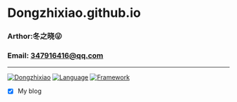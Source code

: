 # Dongzhixiao.github.io
###   Arthor:冬之晓:stuck_out_tongue_winking_eye:
###   Email: 347916416@qq.com
---------

[![Dongzhixiao](https://img.shields.io/badge/Made%20by-Dongzhixiao-ff69b4.svg)](https://dongzhixiao.github.io/about/)
[![Language](https://img.shields.io/badge/Language-HTML-yellow.svg)](https://www.w3.org/)
[![Framework](https://img.shields.io/badge/Framework-Jekyll-brightgreen.svg)](https://jekyllrb.com/)

- [x] My blog
